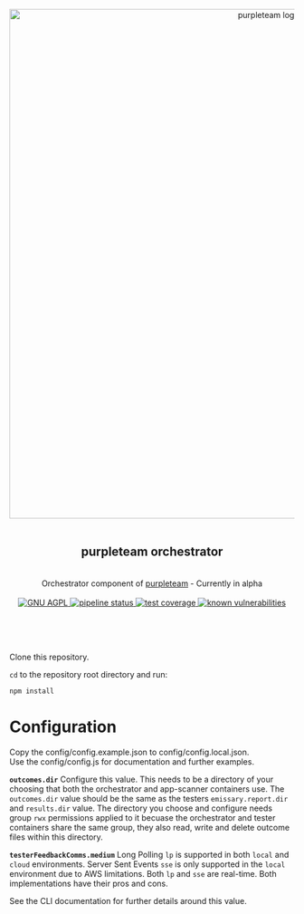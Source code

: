 <div align="center">
  <br/>
  <a href="https://purpleteam-labs.com" title="purpleteam">
    <img width=900px src="https://github.com/purpleteam-labs/purpleteam/blob/main/assets/images/purpleteam-banner.png" alt="purpleteam logo">
  </a>
  <br/>
  <br/>
  <h2>purpleteam orchestrator</h2><br/>
    Orchestrator component of <a href="https://purpleteam-labs.com/" title="purpleteam">purpleteam</a> - Currently in alpha
  <br/><br/>

  <a href="https://www.gnu.org/licenses/agpl-3.0" title="license">
    <img src="https://img.shields.io/badge/License-AGPL%20v3-blue.svg" alt="GNU AGPL">
  </a>

  <a href="https://github.com/purpleteam-labs/purpleteam-orchestrator/commits/main" title="pipeline status">
    <img src="https://github.com/purpleteam-labs/purpleteam-orchestrator/workflows/Node.js%20CI/badge.svg" alt="pipeline status">
  </a>

  <a href='https://coveralls.io/github/purpleteam-labs/purpleteam-orchestrator?branch=main'>
    <img src='https://coveralls.io/repos/github/purpleteam-labs/purpleteam-orchestrator/badge.svg?branch=main' alt='test coverage'>
  </a>

  <a href="https://snyk.io/test/github/purpleteam-labs/purpleteam-orchestrator?targetFile=package.json" title="known vulnerabilities">
    <img src="https://snyk.io/test/github/purpleteam-labs/purpleteam-orchestrator/badge.svg?targetFile=package.json" alt="known vulnerabilities"/>
  </a>

<br/><br/><br/>
</div>


Clone this repository.

`cd` to the repository root directory and run:  
```shell
npm install
```

# Configuration

Copy the config/config.example.json to config/config.local.json.  
Use the config/config.js for documentation and further examples.  

**`outcomes.dir`** Configure this value. This needs to be a directory of your choosing that both the orchestrator and app-scanner containers use. The `outcomes.dir` value should be the same as the testers `emissary.report.dir` and `results.dir` value. The directory you choose and configure needs group `rwx` permissions applied to it becuase the orchestrator and tester containers share the same group, they also read, write and delete outcome files within this directory.

**`testerFeedbackComms.medium`** Long Polling `lp` is supported in both `local` and `cloud` environments. Server Sent Events `sse` is only supported in the `local` environment due to AWS limitations. Both `lp` and `sse` are real-time. Both implementations have their pros and cons.

See the CLI documentation for further details around this value.

